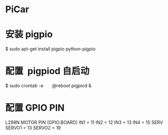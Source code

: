# PiCar 
# 安装  pigpio 
$ sudo apt-get install pigpio python-pigpio
# 配置  pigpiod 自启动 
$ sudo crontab -e
        @reboot pigpiod &
# 配置 GPIO PIN 
L298N MOTOR PIN (GPIO.BOARD) 
IN1 = 11
IN2 = 12
IN3 = 13
IN4 = 15
SERV
SERVO1 = 13
SERVO2 = 19
